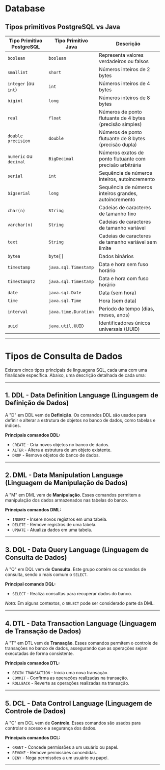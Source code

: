 # Database
## Tipos primitivos PostgreSQL vs Java

| Tipo Primitivo PostgreSQL | Tipo Primitivo Java | Descrição                                                  |
|---------------------------|---------------------|------------------------------------------------------------|
| `boolean`                 | `boolean`           | Representa valores verdadeiros ou falsos                    |
| `smallint`                | `short`             | Números inteiros de 2 bytes                                 |
| `integer` (ou `int`)      | `int`               | Números inteiros de 4 bytes                                 |
| `bigint`                  | `long`              | Números inteiros de 8 bytes                                 |
| `real`                    | `float`             | Números de ponto flutuante de 4 bytes (precisão simples)    |
| `double precision`        | `double`            | Números de ponto flutuante de 8 bytes (precisão dupla)      |
| `numeric` ou `decimal`    | `BigDecimal`        | Números exatos de ponto flutuante com precisão arbitrária   |
| `serial`                  | `int`               | Sequência de números inteiros, autoincremento               |
| `bigserial`               | `long`              | Sequência de números inteiros grandes, autoincremento       |
| `char(n)`                 | `String`            | Cadeias de caracteres de tamanho fixo                       |
| `varchar(n)`              | `String`            | Cadeias de caracteres de tamanho variável                   |
| `text`                    | `String`            | Cadeias de caracteres de tamanho variável sem limite        |
| `bytea`                   | `byte[]`            | Dados binários                                             |
| `timestamp`               | `java.sql.Timestamp`| Data e hora sem fuso horário                                |
| `timestamptz`             | `java.sql.Timestamp`| Data e hora com fuso horário                                |
| `date`                    | `java.sql.Date`     | Data (sem hora)                                             |
| `time`                    | `java.sql.Time`     | Hora (sem data)                                             |
| `interval`                | `java.time.Duration`| Período de tempo (dias, meses, anos)                        |
| `uuid`                    | `java.util.UUID`    | Identificadores únicos universais (UUID)                    |

---

# Tipos de Consulta de Dados

Existem cinco tipos principais de linguagens SQL, cada uma com uma finalidade específica. Abaixo, uma descrição detalhada de cada uma:

---

## 1. DDL - Data Definition Language (Linguagem de Definição de Dados)
A "D" em DDL vem de **Definição**. Os comandos DDL são usados para definir e alterar a estrutura de objetos no banco de dados, como tabelas e índices.

**Principais comandos DDL:**
- `CREATE` - Cria novos objetos no banco de dados.
- `ALTER` - Altera a estrutura de um objeto existente.
- `DROP` - Remove objetos do banco de dados.

---

## 2. DML - Data Manipulation Language (Linguagem de Manipulação de Dados)
A "M" em DML vem de **Manipulação**. Esses comandos permitem a manipulação dos dados armazenados nas tabelas do banco.

**Principais comandos DML:**
- `INSERT` - Insere novos registros em uma tabela.
- `DELETE` - Remove registros de uma tabela.
- `UPDATE` - Atualiza dados em uma tabela.

---

## 3. DQL - Data Query Language (Linguagem de Consulta de Dados)
A "Q" em DQL vem de **Consulta**. Este grupo contém os comandos de consulta, sendo o mais comum o `SELECT`.

**Principal comando DQL:**
- `SELECT` - Realiza consultas para recuperar dados do banco.

*Nota:* Em alguns contextos, o `SELECT` pode ser considerado parte da DML.

---

## 4. DTL - Data Transaction Language (Linguagem de Transação de Dados)
A "T" em DTL vem de **Transação**. Esses comandos permitem o controle de transações no banco de dados, assegurando que as operações sejam executadas de forma consistente.

**Principais comandos DTL:**
- `BEGIN TRANSACTION` - Inicia uma nova transação.
- `COMMIT` - Confirma as operações realizadas na transação.
- `ROLLBACK` - Reverte as operações realizadas na transação.

---

## 5. DCL - Data Control Language (Linguagem de Controle de Dados)
A "C" em DCL vem de **Controle**. Esses comandos são usados para controlar o acesso e a segurança dos dados.

**Principais comandos DCL:**
- `GRANT` - Concede permissões a um usuário ou papel.
- `REVOKE` - Remove permissões concedidas.
- `DENY` - Nega permissões a um usuário ou papel.

---